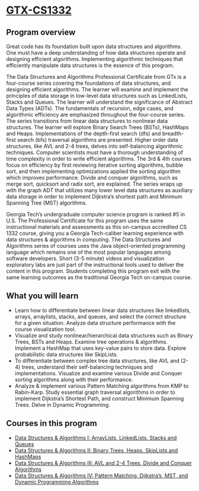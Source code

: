 # [GTX-CS1332](https://www.edx.org/professional-certificate/gtx-data-structures-and-algorithms)

## Program overview
Great code has its foundation built upon data structures and algorithms. One must have a deep understanding of how data structures operate and designing efficient algorithms. Implementing algorithmic techniques that efficiently manipulate data structures is the essence of this program.

The Data Structures and Algorithms Professional Certificate from GTx is a four-course series covering the foundations of data structures, and designing efficient algorithms. The learner will examine and implement the principles of data storage in low-level data structures such as LinkedLists, Stacks and Queues. The learner will understand the significance of Abstract Data Types (ADTs). The fundamentals of recursion, edge cases, and algorithmic efficiency are emphasized throughout the four-course series. The series transitions from linear data structures to nonlinear data structures. The learner will explore Binary Search Trees (BSTs), HashMaps and Heaps. Implementations of the depth-first search (dfs) and breadth-first search (bfs) traversal algorithms are presented. Higher order data structures, like AVL and 2-4 trees, delves into self-balancing algorithmic techniques. Computer scientists must have a thorough understanding of time complexity in order to write efficient algorithms. The 3rd & 4th courses focus on efficiency by first reviewing iterative sorting algorithms, bubble sort, and then implementing optimizations applied the sorting algorithm which improves performance. Divide and conquer algorithms, such as merge sort, quicksort and radix sort, are explained. The series wraps up with the graph ADT that utilizes many lower level data structures as auxiliary data storage in order to implement Dijkstra’s shortest path and Minimum Spanning Tree (MST) algorithms.

Georgia Tech’s undergraduate computer science program is ranked #5 in U.S. The Professional Certificate for this program uses the same instructional materials and assessments as this on-campus accredited CS 1332 course, giving you a Georgia Tech-caliber learning experience with data structures & algorithms in computing. The Data Structures and Algorithms series of courses uses the Java object-oriented programming language which remains one of the most popular languages among software developers. Short (3-5 minute) videos and visualization exploratory labs are just part of the instructional tools used to deliver the content in this program. Students completing this program exit with the same learning outcomes as the traditional Georgia Tech on-campus course.

## What you will learn

* Learn how to differentiate between linear data structures like linkedlists, arrays, arraylists, stacks, and queues, and select the correct structure for a given situation. Analyze data structure performance with the course visualization tool.
* Visualize and study nonlinear/hierarchical data structures such as Binary Trees, BSTs and Heaps. Examine tree operations & algorithms. Implement a HashMap that uses key-value pairs to store data. Explore probabilistic data structures like SkipLists.
* To differentiate between complex tree data structures, like AVL and (2-4) trees, understand their self-balancing techniques and implementations. Visualize and examine various Divide and Conquer sorting algorithms along with their performance.
* Analyze & implement various Pattern Matching algorithms from KMP to Rabin-Karp. Study essential graph traversal algorithms in order to implement Dijkstra’s Shortest Path, and construct Minimum Spanning Trees. Delve in Dynamic Programming.

## Courses in this program
* [Data Structures & Algorithms I: ArrayLists, LinkedLists, Stacks and Queues](https://www.edx.org/course/data-structures-algorithms-i-arraylists-linkedlists-stacks-and-queues)
* [Data Structures & Algorithms II: Binary Trees, Heaps, SkipLists and HashMaps](https://www.edx.org/course/data-structures-algorithms-ii-binary-trees-heaps-skiplists-and-hashmaps)
* [Data Structures & Algorithms III: AVL and 2-4 Trees, Divide and Conquer Algorithms](https://www.edx.org/course/data-structures-algorithms-iii-avl-and-2-4-trees-divide-and-conquer-algorithms)
* [Data Structures & Algorithms IV: Pattern Matching, Dijkstra’s, MST, and Dynamic Programming Algorithms](https://www.edx.org/course/data-structures-algorithms-iv-pattern-matching-djikstras-mst-and-dynamic-programming-algorithms)
  
